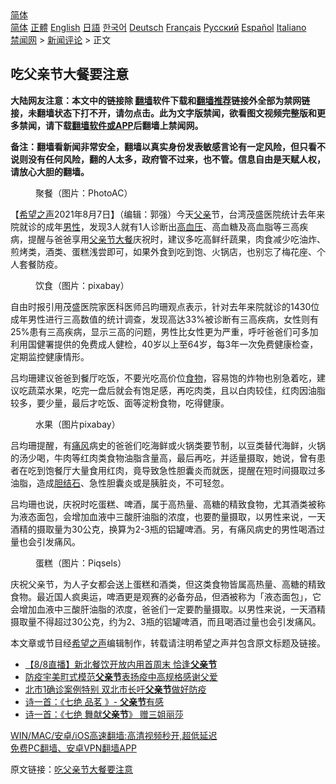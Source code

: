  <!-- 面包屑导航 --> <div class="breadcrumb"><!-- GTranslate: https://gtranslate.io/ -->  <div class="switcher notranslate">  <div class="selected">  <a href="#" onclick="return false;"> 简体</a>  </div>  <div class="option">  <a href="https://www.bannedbook.org" onclick="doGTranslate('zh-CN|zh-CN');jQuery('div.switcher div.selected a').html(jQuery(this).html());return false;" title="简体中文" class="nturl selected"> 简体</a>  <a href="https://www.bannedbook.org/zh-tw/" onclick="doGTranslate('zh-CN|zh-TW');jQuery('div.switcher div.selected a').html(jQuery(this).html());return false;" title="繁體中文" class="nturl"> 正體</a>  <a href="https://www.bannedbook.org/en/" onclick="doGTranslate('zh-CN|en');jQuery('div.switcher div.selected a').html(jQuery(this).html());return false;" title="English" class="nturl"> English</a>  <a href="https://www.bannedbook.org/ja/" onclick="doGTranslate('zh-CN|ja');jQuery('div.switcher div.selected a').html(jQuery(this).html());return false;" title="日本語" class="nturl"> 日語</a>  <a href="https://www.bannedbook.org/ko/" onclick="doGTranslate('zh-CN|ko');jQuery('div.switcher div.selected a').html(jQuery(this).html());return false;" title="한국어" class="nturl"> 한국어</a>  <a href="https://www.bannedbook.org/de/" onclick="doGTranslate('zh-CN|de');jQuery('div.switcher div.selected a').html(jQuery(this).html());return false;" title="Deutsch" class="nturl"> Deutsch</a>  <a href="https://www.bannedbook.org/fr/" onclick="doGTranslate('zh-CN|fr');jQuery('div.switcher div.selected a').html(jQuery(this).html());return false;" title="Français" class="nturl"> Français</a>  <a href="https://www.bannedbook.org/ru/" onclick="doGTranslate('zh-CN|ru');jQuery('div.switcher div.selected a').html(jQuery(this).html());return false;" title="Русский" class="nturl"> Русский</a>  <a href="https://www.bannedbook.org/es/" onclick="doGTranslate('zh-CN|es');jQuery('div.switcher div.selected a').html(jQuery(this).html());return false;" title="Español" class="nturl"> Español</a>  <a href="https://www.bannedbook.org/it/" onclick="doGTranslate('zh-CN|it');jQuery('div.switcher div.selected a').html(jQuery(this).html());return false;" title="Italiano" class="nturl"> Italiano</a>  </div>  </div>      <div class='breadcrumb-sub'><!-- Breadcrumb NavXT 6.3.0 --> <a href="https://www.bannedbook.org/" class="home">禁闻网</a> &gt; <a href="https://www.bannedbook.org/bnews/comments/" class="category">新闻评论</a> &gt; 正文</div></div><h2>吃父亲节大餐要注意</h2> <p class="notice"><b>大陆网友注意：本文中的链接除 <a href="https://github.com/bannedbook/fanqiang" >翻墙</a>软件下载和<a href="https://github.com/killgcd/justmysocks/blob/master/README.md">翻墙推荐</a>链接外全部为禁网链接，未翻墙状态下打不开，请勿点击。此为文字版禁闻，欲看图文视频完整版和更多禁闻，请下载<a href="https://github.com/bannedbook/fanqiang">翻墙软件或APP</a>后翻墙上禁闻网。</p><p>备注：翻墙看新闻非常安全，翻墙以真实身份发表敏感言论有一定风险，但只看不说则没有任何风险，翻的人太多，政府管不过来，也不管。信息自由是天赋人权，请放心大胆的翻墙。</b></p>  <div class="entry"> <figure><figcaption>聚餐（图片：PhotoAC）	</figcaption></figure> <p>【<span class='wp_keywordlink_affiliate'><a href="https://www.soundofhope.org" title="希望之声" target="_blank">希望之声</a></span>2021年8月7日】（编辑：郭强）今天<a href="https://www.bannedbook.org/bnews/tag/%E7%88%B6%E4%BA%B2/" class="st_tag internal_tag" rel="tag" title="标签 父亲 下的日志">父亲</a>节，台湾茂盛医院统计去年来院就诊的成年<a href="https://www.bannedbook.org/bnews/tag/%E7%94%B7%E6%80%A7/" class="st_tag internal_tag" rel="tag" title="标签 男性 下的日志">男性</a>，发现3人就有1人诊断出<a href="https://www.bannedbook.org/bnews/tag/%e9%ab%98%e8%a1%80%e5%8e%8b/" class="st_tag internal_tag" rel="tag" title="标签 高血压 下的日志">高血压</a>、高血糖及高血脂等三高疾病，提醒与爸爸享用<a href="https://www.bannedbook.org/bnews/tag/%E7%88%B6%E4%BA%B2%E8%8A%82/" class="st_tag internal_tag" rel="tag" title="标签 父亲节 下的日志">父亲节</a><a href="https://www.bannedbook.org/bnews/tag/%E5%A4%A7%E9%A4%90/" class="st_tag internal_tag" rel="tag" title="标签 大餐 下的日志">大餐</a>庆祝时，建议多吃高鲜纤蔬果，肉食减少吃油炸、煎烤类，酒类、蛋糕浅尝即可，如果外食到吃到饱、火锅店，也别忘了梅花座、个人套餐防疫。</p> <figure><figcaption>饮食（图片：pixabay）</figcaption></figure> <p>自由时报引用茂盛医院家医科医师吕昀珊观点表示，针对去年来院就诊的1430位成年男性进行三高数值的统计调查，发现高达33%被诊断有三高疾病，女性则有25%患有三高疾病，显示三高的问题，男性比女性更为严重，呼吁爸爸们可多加利用国健署提供的免费成人健检，40岁以上至64岁，每3年一次免费健康检查，定期监控健康情形。</p>  <p>吕均珊建议爸爸到餐厅吃饭，不要光吃高价位<a href="https://www.bannedbook.org/bnews/tag/%e9%a3%9f%e7%89%a9/" class="st_tag internal_tag" rel="tag" title="标签 食物 下的日志">食物</a>，容易饱的炸物也别急着吃，建议吃蔬菜水果，吃完一盘后就会有饱足感，再吃肉类，且以白肉较佳，红肉因油脂较多，要少量，最后才吃饭、面等淀粉食物，吃得健康。</p> <figure><figcaption>水果（图片pixabay）</figcaption></figure> <p>吕均珊提醒，有<a href="https://www.bannedbook.org/bnews/tag/%E7%97%9B%E9%A3%8E/" class="st_tag internal_tag" rel="tag" title="标签 痛风 下的日志">痛风</a>病史的爸爸们吃海鲜或火锅类要节制，以豆类替代海鲜，火锅的汤少喝，牛肉等红肉类食物油脂含量高，最后再吃，并适量摄取，她说，曾有患者在吃到饱餐厅大量食用红肉，竟导致急性胆囊炎而就医，提醒在短时间摄取过多油脂，造成<a href="https://www.bannedbook.org/bnews/tag/%e8%83%86%e7%bb%93%e7%9f%b3/" class="st_tag internal_tag" rel="tag" title="标签 胆结石 下的日志">胆结石</a>、急性胆囊炎或是胰脏炎，不可轻忽。</p>  <p>吕均珊也说，庆祝时吃蛋糕、啤酒，属于高热量、高糖的精致食物，尤其酒类被称为液态面包，会增加血液中三酸肝油脂的浓度，也要酌量摄取，以男性来说，一天酒精的摄取量为30公克，换算为2-3瓶的铝罐啤酒。另，有痛风病史的男性喝酒过量也会引发痛风。</p> <figure><figcaption>蛋糕（图片：Piqsels）</figcaption></figure> <p>庆祝父亲节，为人子女都会送上蛋糕和酒类，但这类食物皆属高热量、高糖的精致食物。最近国人疯奥运，啤酒更是观赛的必备夯品，但酒被称为「液态面包」，它会增加血液中三酸肝油脂的浓度，爸爸们一定要酌量摄取。以男性来说，一天酒精摄取量不得超过30公克，约为2、3瓶的铝罐啤酒，而且喝酒过量也会引发痛风。</p>  <p>本文章或节目经<a href="https://www.bannedbook.org/bnews/tag/%e5%b8%8c%e6%9c%9b%e4%b9%8b%e5%a3%b0/" class="st_tag internal_tag" rel="tag" title="标签 希望之声 下的日志">希望之声</a>编辑制作，转载请注明希望之声并包含原文标题及链接。 </p> <ul class='op-related-articles' title='相关阅读'> <li><a href='https://www.bannedbook.org/bnews/taiwannews/20210808/1602533.html' target='_blank'>【8/8直播】新北餐饮开放内用首周末 恰逢<b>父亲节</b></a></li> <li><a href='https://www.bannedbook.org/bnews/taiwannews/20210808/1602380.html' target='_blank'>防疫宇美町式模范<b>父亲节</b>表扬疫中高规格感谢父爱</a></li> <li><a href='https://www.bannedbook.org/bnews/taiwannews/20210807/1602204.html' target='_blank'>北市1确诊案例特别 双北市长吁<b>父亲节</b>做好防疫</a></li> <li><a href='https://www.bannedbook.org/bnews/comments/20210623/1572340.html' target='_blank'>诗一首：《七绝 品茗 》- <b>父亲节</b>有感</a></li> <li><a href='https://www.bannedbook.org/bnews/comments/20210623/1572307.html' target='_blank'>诗一首：《七绝 舞献<b>父亲节</b>》 赠三姐丽莎</a></li> </ul> <p class="texttj"> <a href="https://github.com/bannedbook/fanqiang/wiki/V2ray%E6%9C%BA%E5%9C%BA" target="_blank">WIN/MAC/安卓/iOS高速翻墙:高清视频秒开,超低延迟</a><br/> <a href="https://github.com/bannedbook/fanqiang/wiki/%E7%A6%81%E9%97%BB%E7%BD%91%E5%AE%89%E5%8D%93%E7%BF%BB%E5%A2%99%E6%96%B0%E9%97%BBAPP" target="_blank">免费PC翻墙、安卓VPN翻墙APP</a></p> <p>原文链接：<a class="src_link"  href="https://www.soundofhope.org/post/533249" target="_blank">吃父亲节大餐要注意</a></p><a name='sharetosocial'></a>  <div style="margin-bottom:5px;padding-bottom:5px;clear:both"> <div id="archive-pix-1" class="banner-ads"> <!-- AuctionX Display platform tag START --> <div id="26318x728x90x621x_ADSLOT2" clicktrack="%%CLICK_URL_ESC%%"></div> <!-- AuctionX Display platform tag END --> </div> <div id="archive-pix-2" class="banner-ads"> <!-- AuctionX Display platform tag START --> <div id="26315x300x250x621x_ADSLOT2" clicktrack="%%CLICK_URL_ESC%%"></div> <!-- AuctionX Display platform tag END --> </div> </div>  <div id="archive-pix-1" class="banner-ads"> <!-- AuctionX Display platform tag START --> <div id="26318x728x90x621x_ADSLOT3" clicktrack="%%CLICK_URL_ESC%%"></div> <!-- AuctionX Display platform tag END --> </div> </div><!--END ENTRY--> 